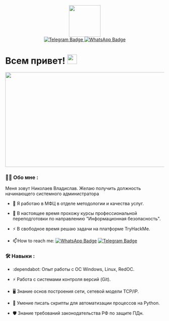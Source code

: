 <div id="header" align="center">
  <img src="https://media.giphy.com/media/v1.Y2lkPTc5MGI3NjExcWxyczc1d3hraDZpbjVxcTVzdjMwaXl1bHoyNnQxejYyOGVqZXk4diZlcD12MV9pbnRlcm5hbF9naWZfYnlfaWQmY3Q9Zw/RDZo7znAdn2u7sAcWH/giphy.gif" width="100"/>
</div>
<div id="badges" align="center">
  <a href="https://t.me/fr3d12">
  <img src="https://img.shields.io/badge/Telegram-blue?logo=telegram&logoColor=white" alt="Telegram Badge"/>
  </a>
  <a href="https://wa.me/qr/HZUJ22RZDD4EE1">
  <img src="https://img.shields.io/badge/WhatsApp-green?logo=whatsapp&logoColor=white" alt="WhatsApp Badge"/>
  </a>  
</div>

<h1>
  Всем привет!
  <img src="https://media.giphy.com/media/hvRJCLFzcasrR4ia7z/giphy.gif" width="30px"/>
</h1>
<div align="center">
  <img src="https://media.giphy.com/media/dWesBcTLavkZuG35MI/giphy.gif" width="600" height="300"/>
</div>

### :man_technologist: Обо мне :
Меня зовут Николаев Владислав. Желаю получить должность начинающего системного администратора
- :telescope: Я работаю в МФЦ в отделе методологии и качества услуг.

- :seedling: В настоящее время прохожу курсы профессиональной переподготовки по направлению "Информационная безопасность".

- :zap: В свободное время решаю задачи на платформе TryHackMe.

- :mailbox:How to reach me: [![WhatsApp Badge](https://img.shields.io/badge/WhatsApp-green?logo=whatsapp&logoColor=white)](https://wa.me/qr/HZUJ22RZDD4EE1) [![Telegram Badge](https://img.shields.io/badge/Telegram-blue?logo=telegram&logoColor=white)](https://t.me/fr3d12)

### :hammer_and_wrench: Навыки :
- :dependabot: Опыт работы с OC Windows, Linux, RedOC.

- :zap: Работа с системами контроля версий (Git).

- :desktop_computer: Знание основ построения сети, сетевой модели TCP/IP.

-  :snake: Умение писать скрипты для автоматизации процессов на Python.

-  :shield: Знание требований законодательства РФ по защите ПДн.
